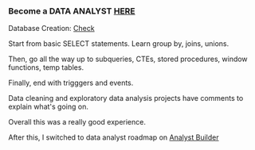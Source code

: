### Become a DATA ANALYST [HERE](https://www.youtube.com/watch?v=rGx1QNdYzvs&list=PLUaB-1hjhk8FE_XZ87vPPSfHqb6OcM0cF&index=1) 

Database Creation:
[Check](https://www.youtube.com/watch?v=wgRwITQHszU&list=PLUaB-1hjhk8FE_XZ87vPPSfHqb6OcM0cF&index=3) 

Start from basic SELECT statements. Learn group by, joins, unions.

Then, go all the way up to subqueries, CTEs, stored procedures, window functions, temp tables.

Finally, end with trigggers and events.

Data cleaning and exploratory data analysis projects have comments to explain what's going on.

Overall this was a really good experience. 

After this, I switched to data analyst roadmap on [Analyst Builder](https://www.analystbuilder.com/) 

